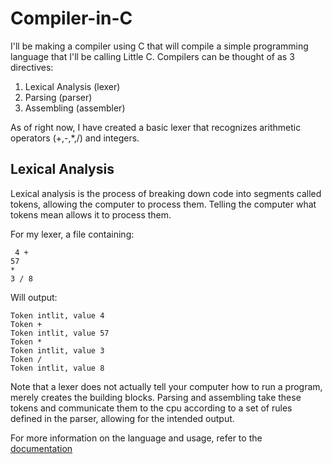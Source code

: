 # Compiler-in-C

I'll be making a compiler using C that will compile a simple programming language that I'll be calling Little C.
Compilers can be thought of as 3 directives:
1. Lexical Analysis (lexer)
2. Parsing (parser)
3. Assembling (assembler)

As of right now, I have created a basic lexer that recognizes arithmetic operators (+,-,*,/) and integers.

## Lexical Analysis

Lexical analysis is the process of breaking down code into segments called tokens, allowing the computer to process them. Telling the computer what tokens mean allows it to process them.

For my lexer, a file containing:
~~~
 4 +
57
*
3 / 8
~~~

Will output:
~~~
Token intlit, value 4
Token +
Token intlit, value 57
Token *
Token intlit, value 3
Token /
Token intlit, value 8
~~~

Note that a lexer does not actually tell your computer how to run a program, merely creates the building blocks. Parsing and assembling take these tokens and communicate them to the cpu according to a set of rules defined in the parser, allowing for the intended output.

For more information on the language and usage, refer to the [documentation](Docs/)
